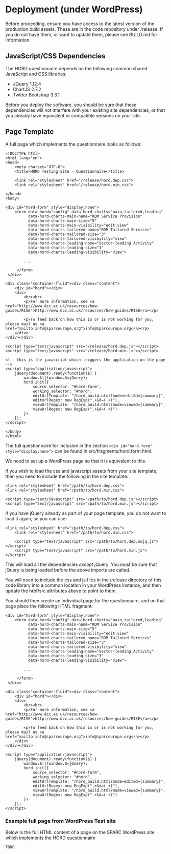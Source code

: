 # Deployment (under WordPress)

Before proceeding, ensure you have access to the latest version of the production build assets.  These are in the code
repository under /release.  If you do not have them, or want to update them, please see BUILD.md for information.

## JavaScript/CSS Dependencies

The HORD questionnaire depends on the following common shared JavaScript and CSS libraries:

* JQuery 1.12.4
* ChartJS 2.7.2
* Twitter Bootstrap 3.3.1

Before you deploy the software, you should be sure that these dependencies will not interfere with
your existing site dependencies, or that you already have equivalent or compatible versions on your site.


## Page Template

A full page which implements the questionnaire looks as follows:

    <!DOCTYPE html>
    <html lang="en">
    <head>
        <meta charset="UTF-8">
        <title>HORD Testing Site - Questionnaire</title>
    
        <link rel="stylesheet" href="/release/hord.dep.css">
        <link rel="stylesheet" href="/release/hord.min.css">
    
    </head>
    <body>
    
    <div id="hord-form" style="display:none">
        <form data-hord="config" data-hord-charts="main,tailored,leading"
              data-hord-charts-main-name="RDM Service Provision"
              data-hord-charts-main-size="9"
              data-hord-charts-main-visibility="edit,view"
              data-hord-charts-tailored-name="RDM Tailored Services"
              data-hord-charts-tailored-size="3"
              data-hord-charts-tailored-visibility="view"
              data-hord-charts-leading-name="Sector-leading Activity"
              data-hord-charts-leading-size="3"
              data-hord-charts-leading-visibility="view">
         
            ...
         
         </form>
     </div>
    
    <div class="container-fluid"><div class="content">
        <div id="hord"></div>
        <div>
            <br><br>
            <p>For more information, see <a href="http://www.dcc.ac.uk/resources/how-guides/RISE">http://www.dcc.ac.uk/resources/how-guides/RISE</a></p>
    
            <p>To feed back on how this is or is not working for you, please mail us <a href="mailto:info@sparceurope.org">info@sparceurope.org</a></p>
        </div>
    </div></div>

    <script type="text/javascript" src="/release/hord.dep.js"></script>
    <script type="text/javascript" src="/release/hord.min.js"></script>
    
    <!-- this is the javascript which triggers the application on the page -->
    <script type="application/javascript">
        jQuery(document).ready(function($) {
            window.$||(window.$=jQuery);
            hord.init({
                source_selector: "#hord-form",
                working_selector: "#hord",
                editUrlTemplate: "/hord_build.html?mode=edit&d={summary}",
                editUrlRegex: new RegExp(".+&d=(.+)"),
                viewUrlTemplate: "/hord_build.html?mode=view&d={summary}",
                viewUrlRegex: new RegExp(".+&d=(.+)")
            })
        });
    </script>
    
    </body>
    </html>

The full questionnaire for inclusion in the section `<div id="hord-form" style="display:none">` can be found in src/fragments/hord.form.html.


We need to set up a WordPress page so that it is equivalent to this.

If you wish to load the css and javascript assets from your site template, then you need to include the following in the
site template:

    <link rel="stylesheet" href="/path/to/hord.dep.css">
    <link rel="stylesheet" href="/path/to/hord.min.css">
    
    <script type="text/javascript" src="/path/to/hord.dep.js"></script>
    <script type="text/javascript" src="/path/to/hord.min.js"></script>

If you have jQuery already as part of your page template, you do not want to load it again, so you can use:

    <link rel="stylesheet" href="/path/to/hord.dep.css">
        <link rel="stylesheet" href="/path/to/hord.min.css">
        
        <script type="text/javascript" src="/path/to/hord.dep.nojq.js"></script>
        <script type="text/javascript" src="/path/to/hord.min.js"></script>

This will load all the dependencies *except* jQuery.  You must be sure that jQuery is being loaded before the above imports are called.


You will need to include the css and js files in the /release directory of this code library into a common location
in your WordPress instance, and then update the href/src attributes above to point to them.

You should then create an individual page for the questionnaire, and on that page place the
following HTML fragment:


    <div id="hord-form" style="display:none">
        <form data-hord="config" data-hord-charts="main,tailored,leading"
              data-hord-charts-main-name="RDM Service Provision"
              data-hord-charts-main-size="9"
              data-hord-charts-main-visibility="edit,view"
              data-hord-charts-tailored-name="RDM Tailored Services"
              data-hord-charts-tailored-size="3"
              data-hord-charts-tailored-visibility="view"
              data-hord-charts-leading-name="Sector-leading Activity"
              data-hord-charts-leading-size="3"
              data-hord-charts-leading-visibility="view">
         
            ...
         
         </form>
     </div>
    
    <div class="container-fluid"><div class="content">
        <div id="hord"></div>
        <div>
            <br><br>
            <p>For more information, see <a href="http://www.dcc.ac.uk/resources/how-guides/RISE">http://www.dcc.ac.uk/resources/how-guides/RISE</a></p>
    
            <p>To feed back on how this is or is not working for you, please mail us <a href="mailto:info@sparceurope.org">info@sparceurope.org</a></p>
        </div>
    </div></div>
    
    <script type="application/javascript">
        jQuery(document).ready(function($) {
            window.$||(window.$=jQuery);
            hord.init({
                source_selector: "#hord-form",
                working_selector: "#hord",
                editUrlTemplate: "/hord_build.html?mode=edit&d={summary}",
                editUrlRegex: new RegExp(".+&d=(.+)"),
                viewUrlTemplate: "/hord_build.html?mode=view&d={summary}",
                viewUrlRegex: new RegExp(".+&d=(.+)")
            })
        });
    </script>
    

### Example full page from WordPress Test site

Below is the full HTML content of a page on the SPARC WordPress site which implements the HORD questionnaire

    TODO
    
    
